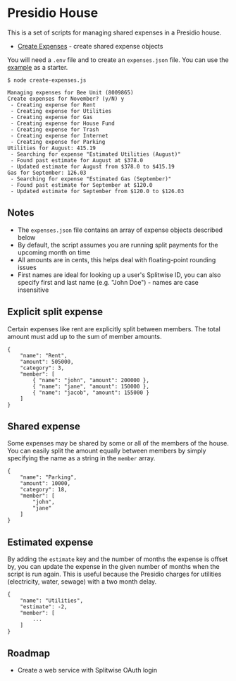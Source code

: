 # Presidio House

This is a set of scripts for managing shared expenses in a Presidio house.

- [Create Expenses](./create-expenses.js) - create shared expense objects

You will need a `.env` file and to create an `expenses.json` file. You can use the
[example](./sample-expenses.json) as a starter.

```
$ node create-expenses.js

Managing expenses for Bee Unit (8009865)
Create expenses for November? (y/N) y
 - Creating expense for Rent
 - Creating expense for Utilities
 - Creating expense for Gas
 - Creating expense for House Fund
 - Creating expense for Trash
 - Creating expense for Internet
 - Creating expense for Parking
Utilities for August: 415.19
 - Searching for expense "Estimated Utilities (August)"
 - Found past estimate for August at $378.0
 - Updated estimate for August from $378.0 to $415.19
Gas for September: 126.03
 - Searching for expense "Estimated Gas (September)"
 - Found past estimate for September at $120.0
 - Updated estimate for September from $120.0 to $126.03
```

## Notes

- The `expenses.json` file contains an array of expense objects described below
- By default, the script assumes you are running split payments for the upcoming month on time
- All amounts are in cents, this helps deal with floating-point rounding issues
- First names are ideal for looking up a user's Splitwise ID, you can also specify first and last name (e.g. "John Doe") - names are case insensitive

## Explicit split expense

Certain expenses like rent are explicitly split between members. The total amount
must add up to the sum of member amounts.

```
{
	"name": "Rent",
	"amount": 505000,
	"category": 3,
	"member": [
		{ "name": "john", "amount": 200000 },
		{ "name": "jane", "amount": 150000 },
		{ "name": "jacob", "amount": 155000 }
	]
}
```

## Shared expense

Some expenses may be shared by some or all of the members of the house. You can easily
split the amount equally between members by simply specifying the name as a string in
the `member` array.

```
{
	"name": "Parking",
	"amount": 10000,
	"category": 18,
	"member": [
		"john",
		"jane"
	]
}
```

## Estimated expense

By adding the `estimate` key and the number of months the expense is offset by, you can update the expense in the given number of months when the script is run again.
This is useful because the Presidio charges for utilities (electricity, water, sewage) with a two month delay.

```
{
	"name": "Utilities",
	"estimate": -2,
	"member": [
		...
	]
}
```

## Roadmap

- Create a web service with Splitwise OAuth login
